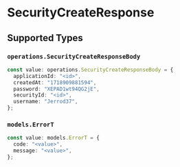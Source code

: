 # SecurityCreateResponse


## Supported Types

### `operations.SecurityCreateResponseBody`

```typescript
const value: operations.SecurityCreateResponseBody = {
  applicationId: "<id>",
  createdAt: "1718909881594",
  password: "XEPAD1wt94QG2jE",
  securityId: "<id>",
  username: "Jerrod37",
};
```

### `models.ErrorT`

```typescript
const value: models.ErrorT = {
  code: "<value>",
  message: "<value>",
};
```

